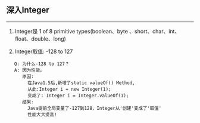 ## 深入Integer
---

1. Integer是 1 of 8 primitive types(boolean、byte 、short、char、int、float、double、long) <br>

2. Integer取值: -128 to 127
```
   Q: 为什么-128 to 127？
   A: 因为性能。
      原因:
        在Java1.5后,新增了static valueOf() Method,
        从此:Integer i = new Integer(1);
        变成了: Integer i = Integer.valueOf(1);
      结果:
        Java提前全局变量了-127到128，Integer从'创建'变成了'取值'
        性能大大提高!
```
